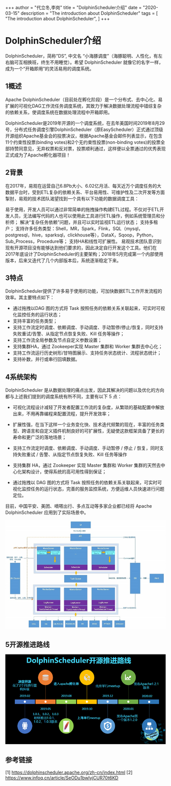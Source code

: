 +++
author = "代立冬,李岗"
title = "DolphinScheduler介绍"
date = "2020-03-15"
description = "The introduction about DolphinScheduler"
tags = [
    "The introduction about DolphinScheduler",
]
+++
# DolphinScheduler介绍
DolphinScheduler，简称”DS”, 中文名 “小海豚调度”（海豚聪明、人性化，有左右脑可互相换班，终生不用睡觉）。希望 DolphinScheduler 就像它的名字一样，成为一个“开箱即用”的灵活易用的调度系统。
## 1概述
Apache DolphinScheduler（目前处在孵化阶段）是一个分布式、去中心化、易扩展的可视化DAG工作流任务调度系统，其致力于解决数据处理流程中错综复杂的依赖关系，使调度系统在数据处理流程中开箱即用。

DolphinScheduler是2019年开源的一个调度系统，在去年美国时间2019年8月29号，分布式任务调度引擎DolphinScheduler（原EasyScheduler）正式通过顶级开源组织Apache基金会的投票决议，根据Apache基金会邮件列表显示，在包含11个约束性投票(binding votes)和2个无约束性投票(non-binding votes)的投票全部持赞同意见，无弃权票和反对票，投票顺利通过，这样便以全票通过的优秀表现正式成为了Apache孵化器项目！

## 2背景
在2017年，易观在运营自己6.8Pb大小、6.02亿月活、每天近万个调度任务的大数据平台时，受到ETL复杂的依赖关系、平台易用性、可维护性及二次开发等方面掣肘，易观的技术团队渴望找到一个具有以下功能的数据调度工具：

易于使用，开发人员可以通过非常简单的拖拽操作构建ETL过程。不仅对于ETL开发人员，无法编写代码的人也可以使用此工具进行ETL操作，例如系统管理员和分析师；
解决“复杂任务依赖”问题，并且可以实时监视ETL运行状态；
支持多租户；
支持许多任务类型：Shell，MR，Spark，Flink，SQL（mysql，postgresql，hive，sparksql，clickhouse等），DataX，Sqoop，Python，Sub_Process，Procedure等；
支持HA和线性可扩展性。
易观技术团队意识到现有开源项目没有能够达到他们要求的，因此决定自行开发这个工具。他们在2017年底设计了DolphinScheduler的主要架构；2018年5月完成第一个内部使用版本，后来又迭代了几个内部版本后，系统逐渐稳定下来。

## 3特点
DolphinScheduler提供了许多易于使用的功能，可加快数据ETL工作开发流程的效率。其主要特点如下：

 * 通过拖拽以DAG 图的方式将 Task 按照任务的依赖关系关联起来，可实时可视化监控任务的运行状态；
 * 支持丰富的任务类型；
 * 支持工作流定时调度、依赖调度、手动调度、手动暂停/停止/恢复，同时支持失败重试/告警、从指定节点恢复失败、Kill 任务等操作；
 * 支持工作流全局参数及节点自定义参数设置；
 * 支持集群HA，通过 Zookeeper实现 Master 集群和 Worker 集群去中心化；
 * 支持工作流运行历史树形/甘特图展示、支持任务状态统计、流程状态统计；
 * 支持补数，并行或串行回填数据。

## 4系统架构
DolphinScheduler 是从数据处理的痛点出发，因此其解决的问题以及优化的方向都与上述我们提到的调度系统有所不同，主要有以下 5 点：

 * 可视化流程设计减轻了开发者配置工作流的复杂度，从繁琐的基础配置中解放出来，不用再靠编程来配置流程，提升开发效率；

 * 扩展性强，在当下这样一个业务变化快、技术迭代频繁的现在，丰富的任务类型、跨语言和自定义插件机制良好的可扩展性，无疑使这款框架具备了更长的寿命和更广泛的落地场景；

 * 支持工作流定时调度、依赖调度、手动调度、手动暂停 / 停止 / 恢复，同时支持失败重试 / 告警、从指定节点恢复失败、Kill 任务等操作

 * 支持集群 HA，通过 Zookeeper 实现 Master 集群和 Worker 集群的天然去中心化架构设计，使得系统的高可用性得到保证；

 * 通过拖拽以 DAG 图的方式将 Task 按照任务的依赖关系关联起来，可实时可视化监控任务的运行状态，完善的服务监控系统，方便运维人员快速进行问题定位。

目前，中国平安、美团、嘀嗒出行、多点互动等多家企业都已经将 Apache DolphinScheduler 应用到了实际场景中。

![avatar](../../images/ds/ds_architecture.jpg)


## 5开源推进路线
![avatar](../../images/ds/ds_development.png)

## 参考链接
[1] https://dolphinscheduler.apache.org/zh-cn/index.html
[2] https://www.infoq.cn/article/SeODu1bwlyjCUR70t6KD

